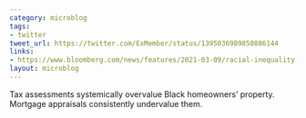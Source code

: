 ```yaml
---
category: microblog
tags:
- twitter
tweet_url: https://twitter.com/ExMember/status/1395036989850886144
links:
- https://www.bloomberg.com/news/features/2021-03-09/racial-inequality-broken-property-tax-system-blocks-black-wealth-building
layout: microblog
---
```

Tax assessments systemically overvalue Black homeowners’ property. Mortgage appraisals consistently undervalue them.
